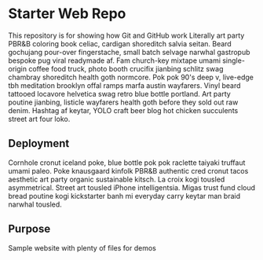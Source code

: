 # Starter Web Repo

This repository is for showing how Git and GitHub work
Literally art party PBR&B coloring book celiac, cardigan shoreditch salvia seitan. Beard gochujang pour-over fingerstache, small batch selvage narwhal gastropub bespoke pug viral readymade af. Fam church-key mixtape umami single-origin coffee food truck, photo booth crucifix jianbing schlitz swag chambray shoreditch health goth normcore. Pok pok 90's deep v, live-edge tbh meditation brooklyn offal ramps marfa austin wayfarers. Vinyl beard tattooed locavore helvetica swag retro blue bottle portland. Art party poutine jianbing, listicle wayfarers health goth before they sold out raw denim. Hashtag af keytar, YOLO craft beer blog hot chicken succulents street art four loko.
## Deployment

Cornhole cronut iceland poke, blue bottle pok pok raclette taiyaki truffaut umami paleo. Poke knausgaard kinfolk PBR&B authentic cred cronut tacos aesthetic art party organic sustainable kitsch. La croix kogi tousled asymmetrical. Street art tousled iPhone intelligentsia. Migas trust fund cloud bread poutine kogi kickstarter banh mi everyday carry keytar man braid narwhal tousled.
## Purpose

Sample website with plenty of files for demos
